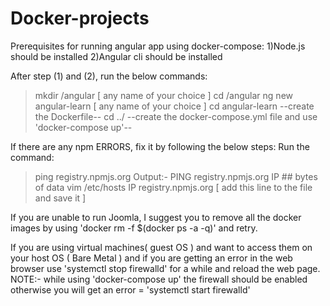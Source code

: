 # Docker-projects
Prerequisites for running angular app using docker-compose:
1)Node.js should be installed
2)Angular cli should be installed

After step (1) and (2), run the below commands:
  > mkdir /angular [ any name of your choice ]
  > cd /angular
  > ng new angular-learn [ any name of your choice ]
  > cd angular-learn
  > --create the Dockerfile--
  > cd ../
  > --create the docker-compose.yml file and use 'docker-compose up'--


If there are any npm ERRORS, fix it by following the below steps:
  Run the command:
   > ping registry.npmjs.org
      Output:- PING registry.npmjs.org IP ## bytes of data
   > vim /etc/hosts
   > IP registry.npmjs.org [ add this line to the file and save it ]
   
If you are unable to run Joomla, I suggest you to remove all the docker images by using 'docker rm -f $(docker ps -a -q)' and retry.

If you are using virtual machines( guest OS ) and want to access them on your host OS ( Bare Metal ) and if you are getting an error in the web browser use 'systemctl stop firewalld' for a while and reload the web page.
NOTE:- while using 'docker-compose up' the firewall should be enabled otherwise you will get an error = 'systemctl start firewalld'
    
